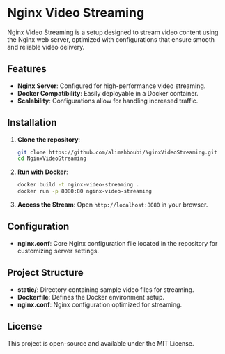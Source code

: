 
# Nginx Video Streaming

Nginx Video Streaming is a setup designed to stream video content using the Nginx web server, optimized with configurations that ensure smooth and reliable video delivery.

## Features

- **Nginx Server**: Configured for high-performance video streaming.
- **Docker Compatibility**: Easily deployable in a Docker container.
- **Scalability**: Configurations allow for handling increased traffic.

## Installation

1. **Clone the repository**:
   ```bash
   git clone https://github.com/alimahboubi/NginxVideoStreaming.git
   cd NginxVideoStreaming
   ```

2. **Run with Docker**:
   ```bash
   docker build -t nginx-video-streaming .
   docker run -p 8080:80 nginx-video-streaming
   ```

3. **Access the Stream**: 
   Open `http://localhost:8080` in your browser.

## Configuration

- **nginx.conf**: Core Nginx configuration file located in the repository for customizing server settings.

## Project Structure

- **static/**: Directory containing sample video files for streaming.
- **Dockerfile**: Defines the Docker environment setup.
- **nginx.conf**: Nginx configuration optimized for streaming.

## License

This project is open-source and available under the MIT License.
